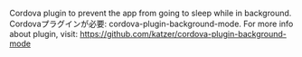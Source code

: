 
Cordova plugin to prevent the app from going to sleep while in background.
Cordovaプラグインが必要: cordova-plugin-background-mode. For more info about plugin, visit: https://github.com/katzer/cordova-plugin-background-mode
